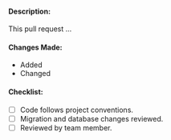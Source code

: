 #### Description:
This pull request ...

#### Changes Made:
- Added
- Changed

#### Checklist:
- [ ] Code follows project conventions.
- [ ] Migration and database changes reviewed.
- [ ] Reviewed by team member.